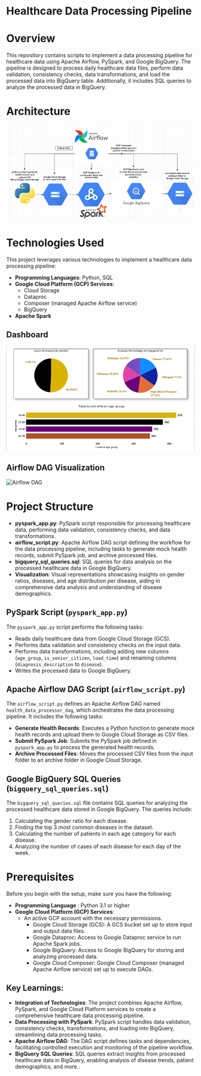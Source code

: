 # Healthcare Data Processing Pipeline

# Overview
This repository contains scripts to implement a data processing pipeline for healthcare data using Apache Airflow, PySpark, and Google BigQuery. The pipeline is designed to process daily healthcare data files, perform data validation, consistency checks, data transformations, and load the processed data into BigQuery table. Additionally, it includes SQL queries to analyze the processed data in BigQuery.

# Architecture

![Architecture Diagram](https://github.com/MrSachinGoyal/Healthcare-Data-Processing-Pipeline/raw/master/architecture.png)

# Technologies Used
This project leverages various technologies to implement a healthcare data processing pipeline:

- **Programming Languages**: Python, SQL
- **Google Cloud Platform (GCP) Services**: 
  - Cloud Storage
  - Dataproc
  - Composer (managed Apache Airflow service)
  - BigQuery
- **Apache Spark**

## Dashboard
![Alt Text](https://github.com/MrSachinGoyal/Healthcare-Data-Processing-Pipeline/blob/master/dashboard.png)

## Airflow DAG Visualization

![Airflow DAG](https://github.com/MrSachinGoyal/healthcare_data_processing_pipeline/blob/master/airflow_dag.png?raw=true)

# Project Structure
- **pyspark_app.py**: PySpark script responsible for processing healthcare data, performing data validation, consistency checks, and data transformations.
- **airflow_script.py**: Apache Airflow DAG script defining the workflow for the data processing pipeline, including tasks to generate mock health records, submit PySpark job, and archive processed files.
- **bigquery_sql_queries.sql**: SQL queries for data analysis on the processed healthcare data in Google BigQuery.
- **Visualization**: Visual representations showcasing insights on gender ratios, diseases, and age distribution per disease, aiding in comprehensive data analysis and understanding of disease demographics.

## PySpark Script (`pyspark_app.py`)
The `pyspark_app.py` script performs the following tasks:

- Reads daily healthcare data from Google Cloud Storage (GCS).
- Performs data validation and consistency checks on the input data.
- Performs data transformations, including adding new columns (`age_group`, `is_senior_citizen`, `load_time`) and renaming columns (`diagnosis_description` to `disease`).
- Writes the processed data to Google BigQuery.

## Apache Airflow DAG Script (`airflow_script.py`)
The `airflow_script.py` defines an Apache Airflow DAG named `health_data_processor_dag`, which orchestrates the data processing pipeline. It includes the following tasks:

- **Generate Health Records**: Executes a Python function to generate mock health records and upload them to Google Cloud Storage as CSV files.
- **Submit PySpark Job**: Submits the PySpark job defined in `pyspark_app.py` to process the generated health records.
- **Archive Processed Files**: Moves the processed CSV files from the input folder to an archive folder in Google Cloud Storage.

## Google BigQuery SQL Queries (`bigquery_sql_queries.sql`)
The `bigquery_sql_queries.sql` file contains SQL queries for analyzing the processed healthcare data stored in Google BigQuery. The queries include:

1. Calculating the gender ratio for each disease.
2. Finding the top 3 most common diseases in the dataset.
3. Calculating the number of patients in each age category for each disease.
4. Analyzing the number of cases of each disease for each day of the week.

# Prerequisites
Before you begin with the setup, make sure you have the following:

- **Programming Language** : Python 3.1 or higher
- **Google Cloud Platform (GCP) Services**:
   - An active GCP account with the necessary permissions.
     - Google Cloud Storage (GCS): A GCS bucket set up to store input and output data files.
     - Google Dataproc: Access to Google Dataproc service to run Apache Spark jobs.
     - Google BigQuery: Access to Google BigQuery for storing and analyzing processed data.
     - Google Cloud Composer: Google Cloud Composer (managed Apache Airflow service) set up to execute DAGs.

## Key Learnings:
- **Integration of Technologies**: The project combines Apache Airflow, PySpark, and Google Cloud Platform services to create a comprehensive healthcare data processing pipeline.
- **Data Processing with PySpark**: PySpark script handles data validation, consistency checks, transformations, and loading into BigQuery, streamlining data processing tasks.
- **Apache Airflow DAG**: The DAG script defines tasks and dependencies, facilitating controlled execution and monitoring of the pipeline workflow.
- **BigQuery SQL Queries**: SQL queries extract insights from processed healthcare data in BigQuery, enabling analysis of disease trends, patient demographics, and more..
  
